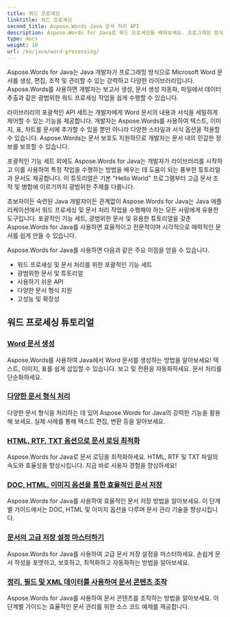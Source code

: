 ```yaml
---
title: 워드 프로세싱
linktitle: 워드 프로세싱
second_title: Aspose.Words Java 문서 처리 API
description: Aspose.Words for Java로 워드 프로세싱을 배워보세요. 프로그래밍 방식으로 문서를 생성, 편집 및 조작합니다. 지금 귀하의 문서 처리 기술을 향상시켜 보세요.
type: docs
weight: 10
url: /ko/java/word-processing/
---
```


Aspose.Words for Java는 Java 개발자가 프로그래밍 방식으로 Microsoft Word 문서를 생성, 편집, 조작 및 관리할 수 있는 강력하고 다양한 라이브러리입니다. Aspose.Words를 사용하면 개발자는 보고서 생성, 문서 생성 자동화, 파일에서 데이터 추출과 같은 광범위한 워드 프로세싱 작업을 쉽게 수행할 수 있습니다.

라이브러리의 포괄적인 API 세트는 개발자에게 Word 문서의 내용과 서식을 세밀하게 제어할 수 있는 기능을 제공합니다. 개발자는 Aspose.Words를 사용하여 텍스트, 이미지, 표, 차트를 문서에 추가할 수 있을 뿐만 아니라 다양한 스타일과 서식 옵션을 적용할 수 있습니다. Aspose.Words는 문서 보호도 지원하므로 개발자는 문서 내의 민감한 정보를 보호할 수 있습니다.

포괄적인 기능 세트 외에도 Aspose.Words for Java는 개발자가 라이브러리를 시작하고 이를 사용하여 특정 작업을 수행하는 방법을 배우는 데 도움이 되는 풍부한 튜토리얼과 문서도 제공합니다. 이 튜토리얼은 기본 "Hello World" 프로그램부터 고급 문서 조작 및 병합에 이르기까지 광범위한 주제를 다룹니다.

초보자이든 숙련된 Java 개발자이든 관계없이 Aspose.Words for Java는 Java 애플리케이션에서 워드 프로세싱 및 문서 처리 작업을 수행해야 하는 모든 사람에게 유용한 도구입니다. 포괄적인 기능 세트, 광범위한 문서 및 유용한 튜토리얼을 갖춘 Aspose.Words for Java를 사용하면 효율적이고 전문적이며 시각적으로 매력적인 문서를 쉽게 만들 수 있습니다.

Aspose.Words for Java를 사용하면 다음과 같은 주요 이점을 얻을 수 있습니다.

* 워드 프로세싱 및 문서 처리를 위한 포괄적인 기능 세트
* 광범위한 문서 및 튜토리얼
* 사용하기 쉬운 API
* 다양한 문서 형식 지원
* 고성능 및 확장성

## 워드 프로세싱 튜토리얼

### [Word 문서 생성](./generate-word-document/)

Aspose.Words를 사용하여 Java에서 Word 문서를 생성하는 방법을 알아보세요! 텍스트, 이미지, 표를 쉽게 삽입할 수 있습니다. 보고 및 전환을 자동화하세요. 문서 처리를 단순화하세요.
### [다양한 문서 형식 처리](./handling-different-document-formats/)
다양한 문서 형식을 처리하는 데 있어 Aspose.Words for Java의 강력한 기능을 활용해 보세요. 실제 사례를 통해 텍스트 편집, 변환 등을 알아보세요.
### [HTML, RTF, TXT 옵션으로 문서 로딩 최적화](./optimizing-document-loading-options/)
Aspose.Words for Java로 문서 로딩을 최적화하세요. HTML, RTF 및 TXT 파일의 속도와 효율성을 향상시킵니다. 지금 바로 사용자 경험을 향상하세요!
### [DOC, HTML, 이미지 옵션을 통한 효율적인 문서 저장](./efficient-document-saving-options/)
Aspose.Words for Java를 사용하여 효율적인 문서 저장 방법을 알아보세요. 이 단계별 가이드에서는 DOC, HTML 및 이미지 옵션을 다루며 문서 관리 기술을 향상시킵니다.
### [문서의 고급 저장 설정 마스터하기](./mastering-advanced-save-settings/)
Aspose.Words for Java를 사용하여 고급 문서 저장 설정을 마스터하세요. 손쉽게 문서 작성을 포맷하고, 보호하고, 최적화하고 자동화하는 방법을 알아보세요.
### [정리, 필드 및 XML 데이터를 사용하여 문서 콘텐츠 조작](./manipulating-document-content/)
Aspose.Words for Java를 사용하여 문서 콘텐츠를 조작하는 방법을 알아보세요. 이 단계별 가이드는 효율적인 문서 관리를 위한 소스 코드 예제를 제공합니다.